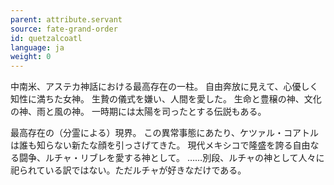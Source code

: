 ```yaml
---
parent: attribute.servant
source: fate-grand-order
id: quetzalcoatl
language: ja
weight: 0
---
```


中南米、アステカ神話における最高存在の一柱。
自由奔放に見えて、心優しく知性に満ちた女神。
生贄の儀式を嫌い、人間を愛した。
生命と豊穣の神、文化の神、雨と風の神。
一時期には太陽を司ったとする伝説もある。

最高存在の（分霊による）現界。
この異常事態にあたり、ケツァル・コアトルは誰も知らない新たな顔を引っさげてきた。
現代メキシコで隆盛を誇る自由なる闘争、ルチャ・リブレを愛する神として。
……別段、ルチャの神として人々に祀られている訳ではない。ただルチャが好きなだけである。
